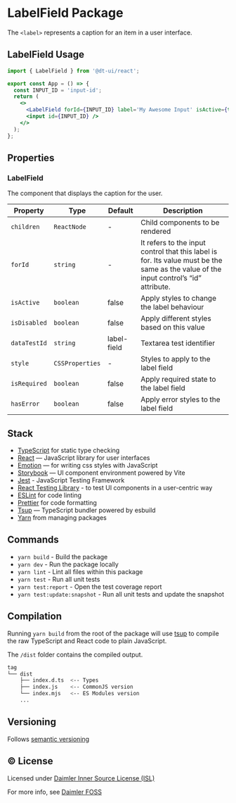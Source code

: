 # LabelField Package

The `<label>` represents a caption for an item in a user interface.

## LabelField Usage

```jsx
import { LabelField } from '@dt-ui/react';

export const App = () => {
  const INPUT_ID = 'input-id';
  return (
    <>
      <LabelField forId={INPUT_ID} label='My Awesome Input' isActive={true} />
      <input id={INPUT_ID} />
    </>
  );
};
```

## Properties

### LabelField

The component that displays the caption for the user.

| Property     | Type            | Default     | Description                                                                                                                           |
| ------------ | --------------- | ----------- | ------------------------------------------------------------------------------------------------------------------------------------- |
| `children`   | `ReactNode`     | -           | Child components to be rendered                                                                                                       |
| `forId`      | `string`        | -           | It refers to the input control that this label is for. Its value must be the same as the value of the input control’s “id” attribute. |
| `isActive`   | `boolean`       | false       | Apply styles to change the label behaviour                                                                                            |
| `isDisabled` | `boolean`       | false       | Apply different styles based on this value                                                                                            |
| `dataTestId` | `string`        | label-field | Textarea test identifier                                                                                                              |
| `style`      | `CSSProperties` | -           | Styles to apply to the label field                                                                                                    |
| `isRequired` | `boolean`       | false       | Apply required state to the label field                                                                                               |
| `hasError`   | `boolean`       | false       | Apply error styles to the label field                                                                                                 |

## Stack

- [TypeScript](https://www.typescriptlang.org/) for static type checking
- [React](https://reactjs.org/) — JavaScript library for user interfaces
- [Emotion](https://emotion.sh/docs/introduction) — for writing css styles with JavaScript
- [Storybook](https://storybook.js.org/) — UI component environment powered by Vite
- [Jest](https://jestjs.io/) - JavaScript Testing Framework
- [React Testing Library](https://testing-library.com/) - to test UI components in a user-centric way
- [ESLint](https://eslint.org/) for code linting
- [Prettier](https://prettier.io) for code formatting
- [Tsup](https://github.com/egoist/tsup) — TypeScript bundler powered by esbuild
- [Yarn](https://yarnpkg.com/) from managing packages

## Commands

- `yarn build` - Build the package
- `yarn dev` - Run the package locally
- `yarn lint` - Lint all files within this package
- `yarn test` - Run all unit tests
- `yarn test:report` - Open the test coverage report
- `yarn test:update:snapshot` - Run all unit tests and update the snapshot

## Compilation

Running `yarn build` from the root of the package will use [tsup](https://tsup.egoist.dev/) to compile the raw TypeScript and React code to plain JavaScript.

The `/dist` folder contains the compiled output.

```bash
tag
└── dist
    ├── index.d.ts  <-- Types
    ├── index.js    <-- CommonJS version
    └── index.mjs   <-- ES Modules version
    ...
```

## Versioning

Follows [semantic versioning](https://semver.org/)

## &copy; License

Licensed under [Daimler Inner Source License (ISL)](LICENSE.md)

For more info, see [Daimler FOSS](https://git.t3.daimlertruck.com/tbf/daimler-inner-source-license)
